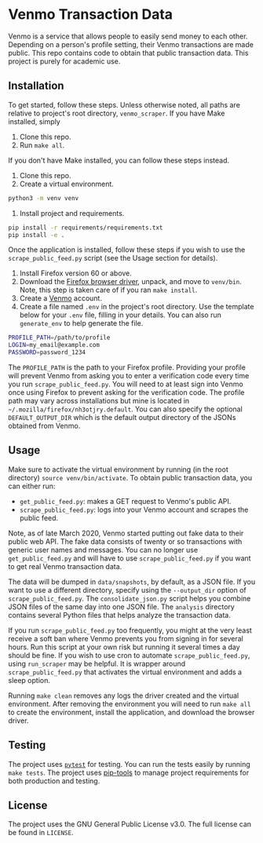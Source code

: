 # Venmo Transaction Data
Venmo is a service that allows people to easily send money to each other. Depending on a person's profile setting, their Venmo transactions are made public. This repo contains code to obtain that public transaction data. This project is purely for academic use.

## Installation

To get started, follow these steps. Unless otherwise noted, all paths are relative to project's root directory, `venmo_scraper`. If you have Make installed, simply

1. Clone this repo.
1. Run `make all`.

If you don't have Make installed, you can follow these steps instead.

1. Clone this repo.
1. Create a virtual environment.
```bash
python3 -m venv venv
```
1. Install project and requirements.
```bash
pip install -r requirements/requirements.txt
pip install -e .
```
Once the application is installed, follow these steps if you wish to use the `scrape_public_feed.py` script (see the Usage section for details).

1. Install Firefox version 60 or above.
1. Download the [Firefox browser driver](https://github.com/mozilla/geckodriver/releases/download/v0.26.0/geckodriver-v0.26.0-linux64.tar.gz), unpack, and move to `venv/bin`. Note, this step is taken care of if you ran `make install`.
1. Create a [Venmo](https://venmo.com) account.
1. Create a file named `.env` in the project's root directory. Use the template below for your `.env` file, filling in your details. You can also run `generate_env` to help generate the file.
```bash
PROFILE_PATH=/path/to/profile
LOGIN=my_email@example.com
PASSWORD=password_1234
```
The `PROFILE_PATH` is the path to your Firefox profile. Providing your profile will prevent Venmo from asking you to enter a verification code every time you run `scrape_public_feed.py`. You will need to at least sign into Venmo once using Firefox to prevent asking for the verification code. The profile path may vary across installations but mine is located in `~/.mozilla/firefox/nh3otjry.default`. You can also specify the optional `DEFAULT_OUTPUT_DIR` which is the default output directory of the JSONs obtained from Venmo.

## Usage

Make sure to activate the virtual environment by running (in the root directory) `source venv/bin/activate`. To obtain public transaction data, you can either run:
* `get_public_feed.py`: makes a GET request to Venmo's public API.
* `scrape_public_feed.py`: logs into your Venmo account and scrapes the public feed.

Note, as of late March 2020, Venmo started putting out fake data to their public web API. The fake data consists of twenty or so transactions with generic user names and messages. You can no longer use `get_public_feed.py` and will have to use `scrape_public_feed.py` if you want to get real Venmo transaction data.

The data will be dumped in `data/snapshots`, by default, as a JSON file. If you want to use a different directory, specify using the `--output_dir` option of `scrape_public_feed.py`. The `consolidate_json.py` script helps you combine JSON files of the same day into one JSON file. The `analysis` directory contains several Python files that helps analyze the transaction data.

If you run `scrape_public_feed.py` too frequently, you might at the very least receive a soft ban where Venmo prevents you from signing in for several hours. Run this script at your own risk but running it several times a day should be fine. If you wish to use cron to automate `scrape_public_feed.py`, using `run_scraper` may be helpful. It is wrapper around `scrape_public_feed.py` that activates the virtual environment and adds a sleep option.

Running `make clean` removes any logs the driver created and the virtual environment. After removing the environment you will need to run `make all` to create the environment, install the application, and download the browser driver.

## Testing

The project uses [`pytest`](https://docs.pytest.org/en/stable/) for testing. You can run the tests easily by running `make tests`. The project uses [pip-tools](https://github.com/jazzband/pip-tools) to manage project requirements for both production and testing.

## License

The project uses the GNU General Public License v3.0. The full license can be found in `LICENSE`.
